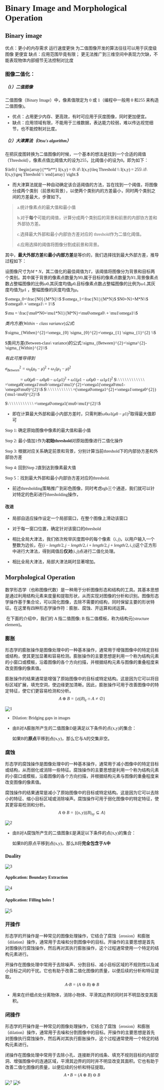 <font face = 'Times New Roman'>

# Binary Image and Morphological Operation

## Binary image

优点：更小的内存需求 运行速度更快 为二值图像开发的算法往往可以用于灰度级图像 更便宜 缺点：应用范围毕竟有限； 更无法推广到三维空间中表现力欠缺，不能表现物体内部细节无法控制对比度

### 图像二值化：

##### （1）二值图像

二值图像（Binary Image）中，像素值限定为 $0$ 或 $1$（编程中一般用 $0$ 和$255$ 来构造二值图像)。

* 优点：占用更少内存、更高效，有时可应用于灰度图像，同时更加便宜。
* 缺点：应用领域有限，不能用于三维数据，表达能力较弱，难以传达视觉细节，也不能控制对比度。

##### （2）大津算法（Otsu's algorithm）

在把灰度图转换为二值图像的时候，一个基本的想法是找到一个合适的阈值（Threshold），像素点值比阈值大的设为$255$，比阈值小的设为$0$。即为如下：

$\left\{  
             \begin{array}{**lr**}     
             I(x,y) = 0\ if\ I(x,y)\leq Threshold  \\
             I(x,y) = 255\ if\ I(x,y)\geq Threshold \\   
             \end{array}  
\right.$

* 而大津算法就是一种自动确定该合适阈值的方法，旨在找到一个阈值，将图像分成两个类别（前景和背景），以使两个类别内的方差最小，同时两个类别之间的方差最大，步骤如下。

> a.统计像素点的最大值和最小值
>
> b.对于**每个**可能的阈值，计算分成两个类别后的背景和前景的内部协方差和外部协方差。
>
> c.选择最大外部和最小内部协方差对应的 threshold作为二值化阈值。
>
> d.应用选择的阈值将图像分割成前景和背景。

其中，**最大外部方差**和**最小内部方差**是等价的，我们选择找到最大外部方差，推导过程如下：

设图像尺寸为$M\ *\ N$，其二值化的最佳阈值为$T$，该阈值将图像分为背景和目标两个类别。其中属于背景的像素点数量为$N0$,属于目标的像素点数量为$N1$,背景像素点数占整幅图像的比例$\omega0$,其灰度均值$μ0$,目标像素点数占整幅图像的比例为$ω1$,其灰度均值为$μ1$ ，整幅图像的灰度均值为$\mu$。

$\omega_0=\frac{N0}{M*N}\\$   $\omega_1=\frac{N1}{M*N}$   $N0+N1=M*N\\$   $\omega0\ + \omega1\ = 1\\$

$\mu = \frac{\mu0*N0+\mu1*N1}{M*N}=\mu0\omega0\ + \mu1\omega1\\$

$类内方差(Within-class\ variance)公式:$

$\sigma_{Withen}^{2}=\omega_{0} \sigma_{0}^{2}+\omega_{1} \sigma_{1}^{2} \\$

$类间方差(Between-class\ variance)的公式:\sigma_{Between}^{2}=\sigma^{2}-\sigma_{Within}^{2}\\$

$有此可推导得到$

$\sigma_{Between}^{2}=\omega_{0}(\mu_{0}-\mu)^{2}+\omega_{1}(\mu_{1}-\mu)^{2}$

$\ \ \ \ \ \ \ \ \ \ \ \ \ =\omega0(\mu0-\omega0\mu0-\omega1\mu1)^{2}+\omega1(\mu1-\omega0\mu0-\omega1\mu1)^{2}$
$\ \ \ \ \ \ \ \ \ \ \ \ \ =\omega0(\omega1\mu0-\omega1\mu1)^{2}+\omega1(\omega0\mu1-\omega0\mu0)^{2}\\$
$\ \ \ \ \ \ \ \ \ \ \ \ =(\omega0\omega1^{2}+\omega1\omega0^{2})(\mu1-\mu0)^{2}\\$

$\ \ \ \ \ \ \ \ \ \ \ \ =\omega0\omega1(\mu0-\mu1)^{2}\\$

* 即在计算最大外部和最小内部方差时，只需判断$\omega0\omega1(\mu0-\mu1)^{2}$取得最大值即可

Step 1: 确定原始图像中像素的最大值和最小值

Step 2: 最小值加1作为**初始threshold**对原始图像进行二值化操作

Step 3: 根据对应关系确定前景和背景，分别计算当前threshold下的内部协方差和外部协方差

Step 4: 回到Step 2直到达到像素最大值

Step 5：找到最大外部和最小内部协方差对应的threshold.

* 前述thresholding策略推广到彩色图像，同时考虑rgb三个通道，我们就可以针对特定的色彩进行thresholding操作，

#### 改进

* 局部自适应操作设定一个局部窗口，在整个图像上滑动该窗口
* 对于每一窗口位置，确定针对该窗口的threshold

* 相比全局大津法，我们依次枚举灰度图中的每个像素$（i,j)$，以用户输入一个整数为边长，在$(i - length / 2, j - length / 2, i + length / 2, j + length / 2, i, j)$这个正方形中进行大津法，得到阈值后**仅对**$(i,j)$点进行二值化处理。

* 相比全局大津法，局部大津法耗时显著增加。

## Morphological Operation

​	数学形态学（也称图像代数）是一种用于分析图像形态和结构的工具。其基本思想是通过利用结构元素来度量和提取形状，从而实现对图像的分析和识别。图像形态学操作基于集合论，可以简化图像，去除不需要的结构，同时保留主要的形状特征。在这里有四种形态学操作符：膨胀、腐蚀、开运算和闭运算。

​	在下面的介绍中，我们的 A 指二值图像; B 指二值模板，称为结构元(structure element)。

### 膨胀

​	形态学的膨胀操作是图像处理中的一种基本操作，通常用于增强图像中的特定目标或结构，使其更加显著和容易检测。膨胀操作的主要思想是利用一个称为结构元素的小窗口或模板，沿着图像的各个方向扫描，并根据结构元素与图像的重叠程度来改变图像的像素值。

​	膨胀操作的结果通常是增强了原始图像中的目标或特定结构。这是因为它可以将目标区域扩展，填充空洞，使边缘更加清晰。因此，膨胀操作可用于改善图像中的特定特征，使它们更容易检测和分析。
$$
A⊕B=\{ z|(B)_z ∩A\ne∅ \}
$$

![1](1.png)

* Dilation: Bridging gaps in images

* 由B对A膨胀所产生的二值图象D是满足以下条件的点(x,y)的集合：

  如果B的**原点**平移到点(x,y)，那么它与A的交集非空。 

### 腐蚀

​	形态学的腐蚀操作是图像处理中的一种基本操作，通常用于减小图像中的特定目标或结构，从而弱化或消除一些特征。腐蚀操作的主要思想是利用一个称为结构元素的小窗口或模板，沿着图像的各个方向扫描，并根据结构元素与图像的重叠程度来改变图像的像素值。

​	腐蚀操作的结果通常是减小了原始图像中的目标或特定结构。这是因为它可以去除小的特征、缩小目标区域或消除噪声。腐蚀操作可用于弱化图像中的特定特征，使其更容易检测和分析。
$$
A⊖B=\{(x,y)|(B)_{xy} ⊆A\}
$$

![2](2.png)



* 由B对A腐蚀所产生的二值图象E是满足以下条件的点(x,y)的集合：

  如果B的原点平移到点(x,y)，那么B将**完全包含于A中**

### Duality

![3](3.png)

#### Application: Boundary Extraction

![4](4.png)

#### Application: Filling holes！

![5](5.png)

### 开操作

​	形态学的开操作是一种常见的图像处理操作，它结合了腐蚀（erosion）和膨胀（dilation）操作，通常用于去噪和分割图像中的目标。开操作的主要思想是首先对图像执行腐蚀操作，然后再对其执行膨胀操作，这个过程通常使用一个特定的结构元素进行。

​	开操作在图像处理中常用于去除噪声、分割目标、减小目标区域的不规则性以及减小目标之间的干扰。它也有助于改善二值化图像的质量，以便后续的分析和特征提取。
$$
A ◦ B = (A ⊖ B) ⊕ B
$$

* 用来在纤细点处分离物体，消除小物体、平滑其边界的同时并不明显改变其面积。 

### 闭操作

​	形态学的开操作是一种常见的图像处理操作，它结合了腐蚀（erosion）和膨胀（dilation）操作，通常用于去噪和分割图像中的目标。开操作的主要思想是首先对图像执行腐蚀操作，然后再对其执行膨胀操作，这个过程通常使用一个特定的结构元素进行。

​	闭操作在图像处理中常用于去除小孔、连接断开的线条、填充不规则目标的内部空洞、增强图像中的连通区域，平滑其边界的同时并不明显改变其面积。它也有助于改善二值化图像的质量，以便后续的分析和特征提取。
$$
A • B = (A ⊕ B) ⊖ B
$$
![7](7.png)
![6](6.png)

</font>
